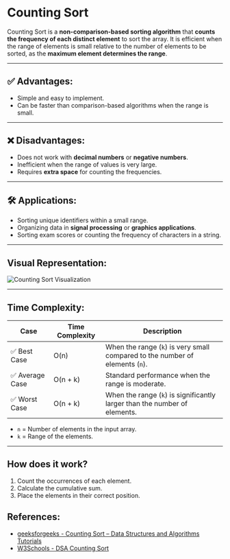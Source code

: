 # Counting Sort

Counting Sort is a **non-comparison-based sorting algorithm** that **counts the frequency of each distinct element** to sort the array. It is efficient when the range of elements is small relative to the number of elements to be sorted, as the **maximum element determines the range**.

---

## ✅ **Advantages:**
- Simple and easy to implement.
- Can be faster than comparison-based algorithms when the range is small.

---

## ❌ **Disadvantages:**
- Does not work with **decimal numbers** or **negative numbers**.
- Inefficient when the range of values is very large.
- Requires **extra space** for counting the frequencies.

---

## 🛠️ **Applications:**
- Sorting unique identifiers within a small range.
- Organizing data in **signal processing** or **graphics applications**.
- Sorting exam scores or counting the frequency of characters in a string.

---

## **Visual Representation:**
![Counting Sort Visualization](https://www.happycoders.eu/wp-content/uploads/2020/08/counting_sort_algorithm_counting_steps_5_and_6.png.png)

---

## **Time Complexity:**
| Case             | Time Complexity | Description |
|-----------------|--------------------|--------------------------|
| ✅ Best Case       | O(n) | When the range (`k`) is very small compared to the number of elements (`n`). |
| ✅ Average Case | O(n + k) | Standard performance when the range is moderate. |
| ✅ Worst Case     | O(n + k) | When the range (`k`) is significantly larger than the number of elements. |

- `n` = Number of elements in the input array.  
- `k` = Range of the elements.  

---

## How does it work?
1. Count the occurrences of each element.  
2. Calculate the cumulative sum.  
3. Place the elements in their correct position.  

## References: 
- [geeksforgeeks - Counting Sort – Data Structures and Algorithms Tutorials](https://www.geeksforgeeks.org/counting-sort/)
- [W3Schools - DSA Counting Sort](https://www.w3schools.com/dsa/dsa_algo_countingsort.php)
